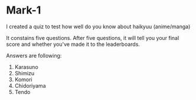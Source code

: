 # Mark-1

I created a quiz to test how well do you know about haikyuu (anime/manga)

It constains five questions. After five questions, it will tell you your final score and whether you've made it to the leaderboards.

Answers are following:

1. Karasuno
1. Shimizu
3. Komori
4. Chidoriyama
5. Tendo
